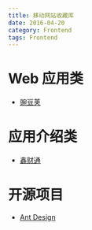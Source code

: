 ```yaml
---
title: 移动网站收藏库
date: 2016-04-20
category: Frontend
tags: Frontend
---
```


# Web 应用类
- [豌豆荚](https://www.wandoujia.com/)


# 应用介绍类
- [鑫财通](http://www.xincaitong.com/mobile.html)

# 开源项目
- [Ant Design](http://ant.design/)
